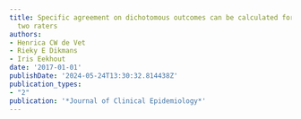 ```yaml
---
title: Specific agreement on dichotomous outcomes can be calculated for more than
  two raters
authors:
- Henrica CW de Vet
- Rieky E Dikmans
- Iris Eekhout
date: '2017-01-01'
publishDate: '2024-05-24T13:30:32.814438Z'
publication_types:
- "2"
publication: '*Journal of Clinical Epidemiology*'
---
```

